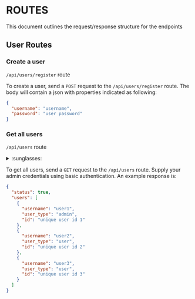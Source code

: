 # ROUTES

This document outlines the request/response structure for the endpoints

## User Routes

### Create a user

`/api/users/register` route

To create a user, send a `POST` request to the `/api/users/register` route. The body will contain a json with properties indicated as following:

```json
{
  "username": "username",
  "password": "user password"
}
```

### Get all users

`/api/users` route

<details>
<summary> :sunglasses: </summary>
This route is only accessible to users with the `admin` role
</details>

To get all users, send a `GET` request to the `/api/users` route. Supply your admin credentials using basic authentication. An example response is:

```json
{
  "status": true,
  "users": [
    {
      "username": "user1",
      "user_type": "admin",
      "id": "unique user id 1"
    },
    {
      "username": "user2",
      "user_type": "user",
      "id": "unique user id 2"
    },
    {
      "username": "user3",
      "user_type": "user",
      "id": "unique user id 3"
    }
  ]
}
```
